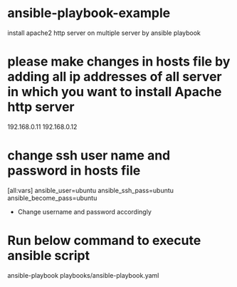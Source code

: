 # ansible-playbook-example
install apache2 http server on multiple server by ansible playbook

# please make changes in hosts file by adding all ip addresses of all server in which you want to install Apache http server
192.168.0.11
192.168.0.12

# change ssh user name and password in hosts file
[all:vars]
ansible_user=ubuntu
ansible_ssh_pass=ubuntu
ansible_become_pass=ubuntu
* Change username  and password accordingly 

# Run below command to execute ansible script 
ansible-playbook playbooks/ansible-playbook.yaml

